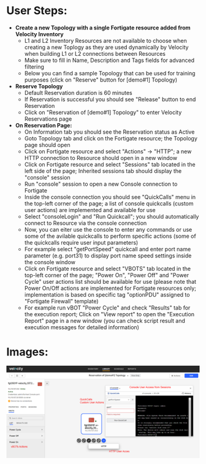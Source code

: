 # User Steps:

* **Create a new Topology with a single Fortigate resource added from Velocity Inventory**
    * L1 and L2 Inventory Resources are not available to choose when creating a new Toplogy as they are used dynamically by Velocity when building L1 or L2 connections between Resources
    * Make sure to fill in Name, Description and Tags fields for advanced filtering
    * Below you can find a sample Topology that can be used for training purposes (click on "Reserve" button for \[demo#1\] Topology)
* **Reserve Topology**  
    * Default Reservation duration is 60 minutes
    * If Reservation is successful you should see "Release" button to end Reservation
    * Click on "Reservation of \[demo#1\] Topology" to enter Velocity Reservations page
* **On Reservation Page:**
    * On Information tab you should see the Reservation status as Active
    * Goto Topology tab and click on the Fortigate resource; the Topology page should open
    * Click on Fortigate resource and select "Actions" -> "HTTP"; a new HTTP connection to Resource should open in a new window
    * Click on Fortigate resource and select "Sessions" tab located in the left side of the page; Inherited sessions tab should display the "console" session
    * Run "console" session to open a new Console connection to Fortigate
    * Inside the console connection you should see "QuickCalls" menu in the top-left corner of the page; a list of console quickcalls (custom user actions) are implemented and available for use
    * Select "consoleLogin" and "Run Quickcall"; you should automatically connect to Resource via the console connection
    * Now, you can eiter use the console to enter any commands or use some of the avilable quickcalls to perform specific actions (some of the quickcalls require user input parameters) 
    * For example select "getPortSpeed" quickcall and enter port name parameter (e.g. port31) to display port name speed settings inside the console window
    * Click on Fortigate resource and select "VBOTS" tab located in the top-left corner of the page; "Power On", "Power Off" and "Power Cycle" user actions list should be available for use (please note that Power On/Off actions are implemented for Fortigate resources only; implementation is based on specific tag "optionPDU" assigned to "Fortigate Firewall" template)
    * For example run vBOT "Power Cycle" and check "Results" tab for the execution report; Click on "View report" to open the "Execution Report" page in a new window (you can check script result and execution messages for detailed information)


# Images:
![Image from file](demo1.jpg)
